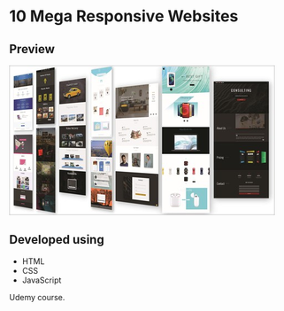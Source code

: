 # 10 Mega Responsive Websites

## Preview

![All projects](projects.jpg)

## Developed using

- HTML
- CSS
- JavaScript

Udemy course.
